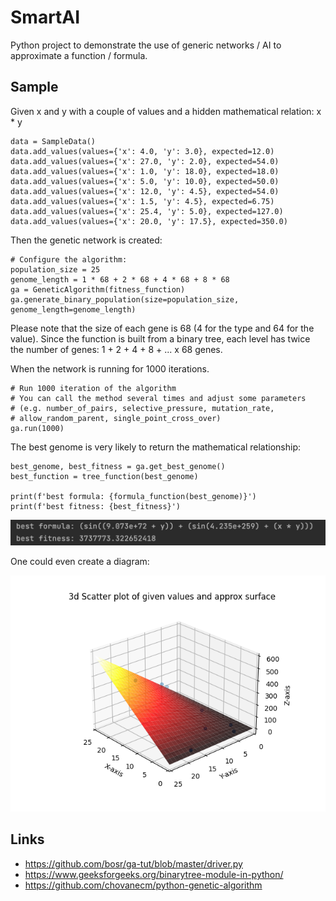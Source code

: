 # SmartAI

Python project to demonstrate the use of generic networks / AI to approximate a function / formula.

## Sample

Given x and y with a couple of values and a hidden mathematical relation: x * y

```
data = SampleData()
data.add_values(values={'x': 4.0, 'y': 3.0}, expected=12.0)
data.add_values(values={'x': 27.0, 'y': 2.0}, expected=54.0)
data.add_values(values={'x': 1.0, 'y': 18.0}, expected=18.0)
data.add_values(values={'x': 5.0, 'y': 10.0}, expected=50.0)
data.add_values(values={'x': 12.0, 'y': 4.5}, expected=54.0)
data.add_values(values={'x': 1.5, 'y': 4.5}, expected=6.75)
data.add_values(values={'x': 25.4, 'y': 5.0}, expected=127.0)
data.add_values(values={'x': 20.0, 'y': 17.5}, expected=350.0)
```

Then the genetic network is created:

```
# Configure the algorithm:
population_size = 25
genome_length = 1 * 68 + 2 * 68 + 4 * 68 + 8 * 68
ga = GeneticAlgorithm(fitness_function)
ga.generate_binary_population(size=population_size, genome_length=genome_length)
```

Please note that the size of each gene is 68 (4 for the type and 64 for the value). 
Since the function is built from a binary tree, each level has twice the number of genes:
1 + 2 + 4 + 8 + ... x 68 genes.

When the network is running for 1000 iterations.

```
# Run 1000 iteration of the algorithm
# You can call the method several times and adjust some parameters
# (e.g. number_of_pairs, selective_pressure, mutation_rate,
# allow_random_parent, single_point_cross_over)
ga.run(1000)
```

The best genome is very likely to return the mathematical relationship:

```
best_genome, best_fitness = ga.get_best_genome()
best_function = tree_function(best_genome)

print(f'best formula: {formula_function(best_genome)}')
print(f'best fitness: {best_fitness}')
```

![best gene function](https://github.com/mrommel/SmartAI/blob/main/screenshots/best_fitness.png?raw=true)

One could even create a diagram:

![diagram](https://github.com/mrommel/SmartAI/blob/main/screenshots/figure.png?raw=true)


## Links

* https://github.com/bosr/ga-tut/blob/master/driver.py
* https://www.geeksforgeeks.org/binarytree-module-in-python/
* https://github.com/chovanecm/python-genetic-algorithm